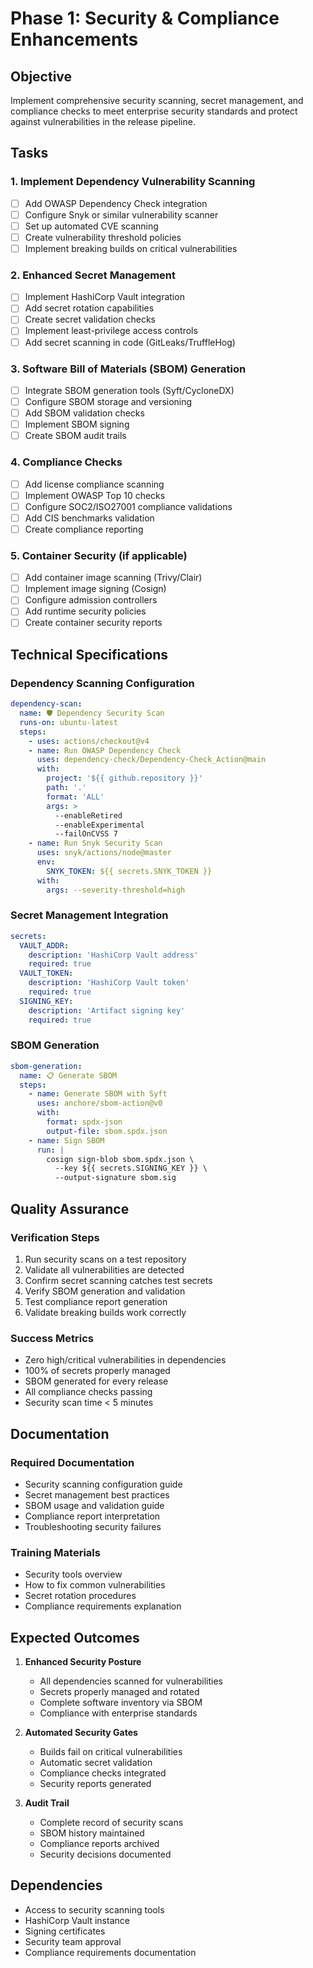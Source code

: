# Phase 1: Security & Compliance Enhancements

## Objective
Implement comprehensive security scanning, secret management, and compliance checks to meet enterprise security standards and protect against vulnerabilities in the release pipeline.

## Tasks

### 1. Implement Dependency Vulnerability Scanning
- [ ] Add OWASP Dependency Check integration
- [ ] Configure Snyk or similar vulnerability scanner
- [ ] Set up automated CVE scanning
- [ ] Create vulnerability threshold policies
- [ ] Implement breaking builds on critical vulnerabilities

### 2. Enhanced Secret Management
- [ ] Implement HashiCorp Vault integration
- [ ] Add secret rotation capabilities
- [ ] Create secret validation checks
- [ ] Implement least-privilege access controls
- [ ] Add secret scanning in code (GitLeaks/TruffleHog)

### 3. Software Bill of Materials (SBOM) Generation
- [ ] Integrate SBOM generation tools (Syft/CycloneDX)
- [ ] Configure SBOM storage and versioning
- [ ] Add SBOM validation checks
- [ ] Implement SBOM signing
- [ ] Create SBOM audit trails

### 4. Compliance Checks
- [ ] Add license compliance scanning
- [ ] Implement OWASP Top 10 checks
- [ ] Configure SOC2/ISO27001 compliance validations
- [ ] Add CIS benchmarks validation
- [ ] Create compliance reporting

### 5. Container Security (if applicable)
- [ ] Add container image scanning (Trivy/Clair)
- [ ] Implement image signing (Cosign)
- [ ] Configure admission controllers
- [ ] Add runtime security policies
- [ ] Create container security reports

## Technical Specifications

### Dependency Scanning Configuration
```yaml
dependency-scan:
  name: 🛡️ Dependency Security Scan
  runs-on: ubuntu-latest
  steps:
    - uses: actions/checkout@v4
    - name: Run OWASP Dependency Check
      uses: dependency-check/Dependency-Check_Action@main
      with:
        project: '${{ github.repository }}'
        path: '.'
        format: 'ALL'
        args: >
          --enableRetired
          --enableExperimental
          --failOnCVSS 7
    - name: Run Snyk Security Scan
      uses: snyk/actions/node@master
      env:
        SNYK_TOKEN: ${{ secrets.SNYK_TOKEN }}
      with:
        args: --severity-threshold=high
```

### Secret Management Integration
```yaml
secrets:
  VAULT_ADDR:
    description: 'HashiCorp Vault address'
    required: true
  VAULT_TOKEN:
    description: 'HashiCorp Vault token'
    required: true
  SIGNING_KEY:
    description: 'Artifact signing key'
    required: true
```

### SBOM Generation
```yaml
sbom-generation:
  name: 📋 Generate SBOM
  steps:
    - name: Generate SBOM with Syft
      uses: anchore/sbom-action@v0
      with:
        format: spdx-json
        output-file: sbom.spdx.json
    - name: Sign SBOM
      run: |
        cosign sign-blob sbom.spdx.json \
          --key ${{ secrets.SIGNING_KEY }} \
          --output-signature sbom.sig
```

## Quality Assurance

### Verification Steps
1. Run security scans on a test repository
2. Validate all vulnerabilities are detected
3. Confirm secret scanning catches test secrets
4. Verify SBOM generation and validation
5. Test compliance report generation
6. Validate breaking builds work correctly

### Success Metrics
- Zero high/critical vulnerabilities in dependencies
- 100% of secrets properly managed
- SBOM generated for every release
- All compliance checks passing
- Security scan time < 5 minutes

## Documentation

### Required Documentation
- Security scanning configuration guide
- Secret management best practices
- SBOM usage and validation guide
- Compliance report interpretation
- Troubleshooting security failures

### Training Materials
- Security tools overview
- How to fix common vulnerabilities
- Secret rotation procedures
- Compliance requirements explanation

## Expected Outcomes

1. **Enhanced Security Posture**
   - All dependencies scanned for vulnerabilities
   - Secrets properly managed and rotated
   - Complete software inventory via SBOM
   - Compliance with enterprise standards

2. **Automated Security Gates**
   - Builds fail on critical vulnerabilities
   - Automatic secret validation
   - Compliance checks integrated
   - Security reports generated

3. **Audit Trail**
   - Complete record of security scans
   - SBOM history maintained
   - Compliance reports archived
   - Security decisions documented

## Dependencies
- Access to security scanning tools
- HashiCorp Vault instance
- Signing certificates
- Security team approval
- Compliance requirements documentation
